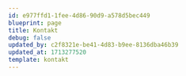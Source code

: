 ```yaml
---
id: e977ffd1-1fee-4d86-90d9-a578d5bec449
blueprint: page
title: Kontakt
debug: false
updated_by: c2f8321e-be41-4d83-b9ee-8136dba46b39
updated_at: 1713277520
template: kontakt
---
```

